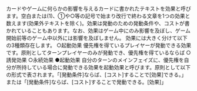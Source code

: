 カードやゲームに何らかの影響を与えるカードに書かれたテキストを効果と呼びます。空白または(1)、①や○等の記号で始まり改行で終わる文章を1つの効果と数えます(効果外テキストを除く)。効果は発動のための発動条件や、コストが書かれていることもあります。なお、効果はゲーム中にのみ影響を及ぼし、ゲーム開始前等のゲーム中以外には影響を及ぼしません。
効果には大きく分けて以下の3種類存在します。
○起動効果
優先権を得ているプレイヤーが発動できる効果です。原則としてターンプレイヤーのみが発動でき、優先権を得ているならば
○誘発効果
○永続効果
●起動効果
自分のターンのメインフェイズに、優先権を自分が所持している場合に発動できる効果を起動効果と呼びます。原則として以下の形式で表されます。「[発動条件]ならば、[コスト]することで[効果]できる。」または「[発動条件]ならば、[コスト]することで発動できる。[効果]」